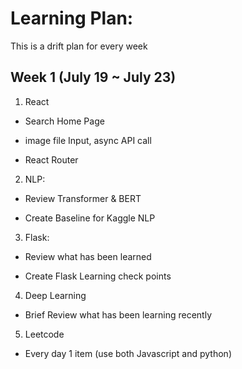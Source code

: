 # Learning  Plan:

This is a drift plan for every week

## Week 1 (July 19 ~ July 23)

1. React 

- Search Home Page

- image file  Input, async API call

- React Router 

2. NLP:

- Review Transformer  & BERT

- Create Baseline for Kaggle NLP

3. Flask:

- Review what has been learned

- Create Flask Learning check points 

4. Deep Learning 

- Brief Review what has been learning recently

5. Leetcode 

- Every day 1 item (use both Javascript and python)
